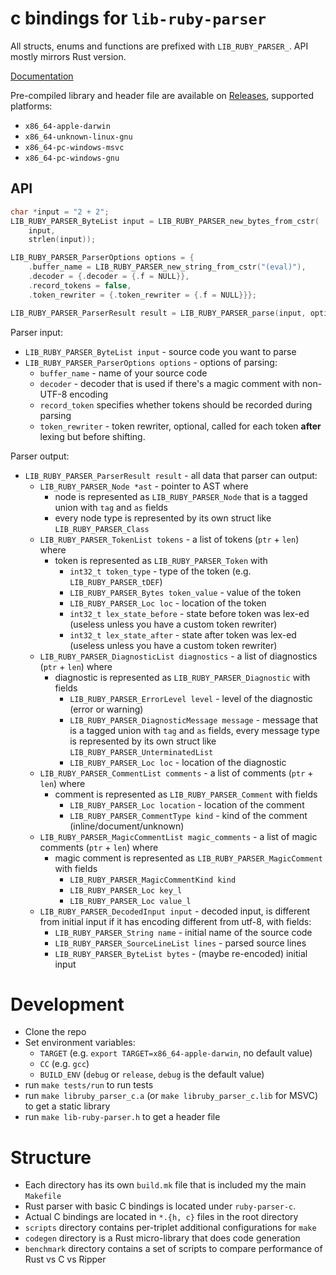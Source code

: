 # c bindings for `lib-ruby-parser`

All structs, enums and functions are prefixed with `LIB_RUBY_PARSER_`. API mostly mirrors Rust version.

[Documentation](https://lib-ruby-parser.github.io/c-bindings/)

Pre-compiled library and header file are available on [Releases](https://github.com/lib-ruby-parser/c-bindings/releases), supported platforms:

+ `x86_64-apple-darwin`
+ `x86_64-unknown-linux-gnu`
+ `x86_64-pc-windows-msvc`
+ `x86_64-pc-windows-gnu`

## API

```c
char *input = "2 + 2";
LIB_RUBY_PARSER_ByteList input = LIB_RUBY_PARSER_new_bytes_from_cstr(
    input,
    strlen(input));

LIB_RUBY_PARSER_ParserOptions options = {
    .buffer_name = LIB_RUBY_PARSER_new_string_from_cstr("(eval)"),
    .decoder = {.decoder = {.f = NULL}},
    .record_tokens = false,
    .token_rewriter = {.token_rewriter = {.f = NULL}}};

LIB_RUBY_PARSER_ParserResult result = LIB_RUBY_PARSER_parse(input, options);
```

Parser input:
+ `LIB_RUBY_PARSER_ByteList input` - source code you want to parse
+ `LIB_RUBY_PARSER_ParserOptions options` - options of parsing:
    + `buffer_name` - name of your source code
    + `decoder` - decoder that is used if there's a magic comment with non-UTF-8 encoding
    + `record_token` specifies whether tokens should be recorded during parsing
    + `token_rewriter` - token rewriter, optional, called for each token **after** lexing but before shifting.

Parser output:
+ `LIB_RUBY_PARSER_ParserResult result` - all data that parser can output:
    + `LIB_RUBY_PARSER_Node *ast` - pointer to AST where
        + node is represented as `LIB_RUBY_PARSER_Node` that is a tagged union with `tag` and `as` fields
        + every node type is represented by its own struct like `LIB_RUBY_PARSER_Class`
    + `LIB_RUBY_PARSER_TokenList tokens` - a list of tokens (`ptr` + `len`) where
        + token is represented as `LIB_RUBY_PARSER_Token` with
            + `int32_t token_type` - type of the token (e.g. `LIB_RUBY_PARSER_tDEF`)
            + `LIB_RUBY_PARSER_Bytes token_value` - value of the token
            + `LIB_RUBY_PARSER_Loc loc` - location of the token
            + `int32_t lex_state_before` - state before token was lex-ed (useless unless you have a custom token rewriter)
            + `int32_t lex_state_after` - state after token was lex-ed (useless unless you have a custom token rewriter)
    + `LIB_RUBY_PARSER_DiagnosticList diagnostics` - a list of diagnostics (`ptr` + `len`) where
        + diagnostic is represented as `LIB_RUBY_PARSER_Diagnostic` with fields
            + `LIB_RUBY_PARSER_ErrorLevel level` - level of the diagnostic (error or warning)
            + `LIB_RUBY_PARSER_DiagnosticMessage message` - message that is a tagged union with `tag` and `as` fields, every message type is represented by its own struct like `LIB_RUBY_PARSER_UnterminatedList`
            + `LIB_RUBY_PARSER_Loc loc` - location of the diagnostic
    + `LIB_RUBY_PARSER_CommentList comments` - a list of comments (`ptr` + `len`) where
        + comment is represented as `LIB_RUBY_PARSER_Comment` with fields
            + `LIB_RUBY_PARSER_Loc location` - location of the comment
            + `LIB_RUBY_PARSER_CommentType kind` - kind of the comment (inline/document/unknown)
    + `LIB_RUBY_PARSER_MagicCommentList magic_comments` - a list of magic comments (`ptr` + `len`) where
        + magic comment is represented as `LIB_RUBY_PARSER_MagicComment` with fields
            + `LIB_RUBY_PARSER_MagicCommentKind kind`
            + `LIB_RUBY_PARSER_Loc key_l`
            + `LIB_RUBY_PARSER_Loc value_l`
    + `LIB_RUBY_PARSER_DecodedInput input` - decoded input, is different from initial input if it has encoding different from utf-8, with fields:
        + `LIB_RUBY_PARSER_String name` - initial name of the source code
        + `LIB_RUBY_PARSER_SourceLineList lines` - parsed source lines
        + `LIB_RUBY_PARSER_ByteList bytes` - (maybe re-encoded) initial input

# Development

+ Clone the repo
+ Set environment variables:
    + `TARGET` (e.g. `export TARGET=x86_64-apple-darwin`, no default value)
    + `CC` (e.g. `gcc`)
    + `BUILD_ENV` (`debug` or `release`, `debug` is the default value)
+ run `make tests/run` to run tests
+ run `make libruby_parser_c.a` (or `make libruby_parser_c.lib` for MSVC) to get a static library
+ run `make lib-ruby-parser.h` to get a header file

# Structure

+ Each directory has its own `build.mk` file that is included my the main `Makefile`
+ Rust parser with basic C bindings is located under `ruby-parser-c`.
+ Actual C bindings are located in `*.{h, c}` files in the root directory
+ `scripts` directory contains per-triplet additional configurations for `make`
+ `codegen` directory is a Rust micro-library that does code generation
+ `benchmark` directory contains a set of scripts to compare performance of Rust vs C vs Ripper
